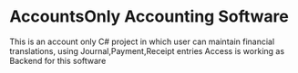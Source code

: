# AccountsOnly Accounting Software
This is an account only C# project in which user can maintain financial translations, using Journal,Payment,Receipt entries
Access is working as Backend for this software
